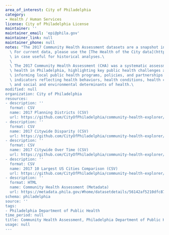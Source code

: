 ```yaml
---
area_of_interest: City of Philadelphia
category:
- Health / Human Services
license: City of Philadelphia License
maintainer: ''
maintainer_email: 'epi@phila.gov'
maintainer_link: null
maintainer_phone: null
notes: "The 2017 Community Health Assessment datasets are a snapshot in time and have since been restructured and released as the Health of the City Report.
  \ For current data, please use the [The Health of the City data](https://opendataphilly.org/datasets/health-of-the-city/). The data below remains available
  \ in case useful for historical analyses.\
  \
  \ The 2017 Community Health Assessment (CHA) was a systematic assessment of population\
  \ health in Philadelphia, highlighting key public health challenges and assets and\
  \ informing local public health programs, policies, and partnerships. The CHA included\
  \ indicators reflecting health behaviors, health conditions, health care factors,\
  \ and social and environmental determinants of health.\
modified: null
organization: City of Philadelphia
resources:
- description: ''
  format: CSV
  name: 2017 Planning Districts (CSV)
  url: https://github.com/CityOfPhiladelphia/community-health-explorer/raw/gh-pages/_data/2017/planning_district.csv
- description: ''
  format: CSV
  name: 2017 Citywide Disparity (CSV)
  url: https://github.com/CityOfPhiladelphia/community-health-explorer/raw/gh-pages/_data/2017/racial_disparity.csv
- description: ''
  format: CSV
  name: 2017 Citywide Over Time (CSV)
  url: https://github.com/CityOfPhiladelphia/community-health-explorer/raw/gh-pages/_data/2017/citywide_over_time.csv
- description: ''
  format: CSV
  name: 2017 10 Largest US Cities Comparison (CSV)
  url: https://github.com/CityOfPhiladelphia/community-health-explorer/raw/gh-pages/_data/2017/top_10_cities.csv
- description: ''
  format: HTML
  name: Community Health Assessment (Metadata)
  url: https://metadata.phila.gov/#home/datasetdetails/56142af5210dfc8711e84a7f/
schema: philadelphia
source: ''
tags:
- Philadelphia Department of Public Health
time_period: null
title: Community Health Assessment, Philadelphia Department of Public Health
usage: null
---
```

